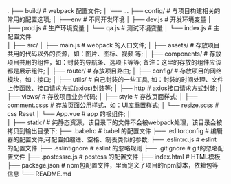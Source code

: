 .
├── build/                      # webpack 配置文件;
│   └── ...
├── config/                     # 与项目构建相关的常用的配置选项;
│   ├──env                      # 不同开发环境
│      ├── dev.js               # 开发环境变量
│      ├── prod.js              # 生产环境变量
│      └── qa.js                # 测试环境变量
│   └── index.js                # 主配置文件    
│
├── src/
│   ├── main.js                 # webpack 的入口文件;
│   ├── assets/                 # 存放项目共用的代码以外的资源，如：图片、图标、视频 等;
│   ├── components/             # 存放项目共用的组件，如：封装的导航条、选项卡等等; 备注：这里的存放的组件应该都是展示组件;
│   ├── router/                 # 存放项目路由;
│   ├── config/                 # 存放项目的网络模块，如：接口;
│   ├── utils/                  # 自己封装的一些工具, 如：封装的时间处理、文件上传函数、接口请求方式(axios)封装等; 
│       ├── http                # axios接口请求方式封装;
│   ├── views/                  # 存放项目业务代码;
│   ├── style                   # 存放页面样式;
│       ├── comment.csss        # 存放页面公用样式，如：UI库重置样式;
│       └── resize.scss         # css Reset
│   └── App.vue                 # app 的根组件;
│       
│
├── static/                     # 纯静态资源，该目录下的文件不会被webpack处理，该目录会被拷贝到输出目录下;
├── .babelrc                    # babel 的配置文件
├── .editorconfig               # 编辑器的配置文件;可配置如缩进、空格、制表类似的参数;
├── .eslintrc.js                # eslint 的配置文件
├── .eslintignore               # eslint 的忽略规则
├── .gitignore                  # git的忽略配置文件
├── .postcssrc.js               # postcss 的配置文件
├── index.html                  # HTML模板
├── package.json                # npm包配置文件，里面定义了项目的npm脚本，依赖包等信息
└── README.md
